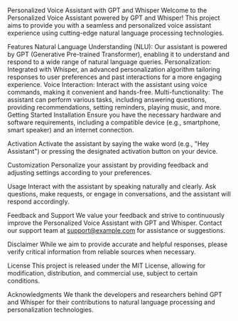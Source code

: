 Personalized Voice Assistant with GPT and Whisper
Welcome to the Personalized Voice Assistant powered by GPT and Whisper! This project aims to provide you with a seamless and personalized voice assistant experience using cutting-edge natural language processing technologies.

Features
Natural Language Understanding (NLU): Our assistant is powered by GPT (Generative Pre-trained Transformer), enabling it to understand and respond to a wide range of natural language queries.
Personalization: Integrated with Whisper, an advanced personalization algorithm tailoring responses to user preferences and past interactions for a more engaging experience.
Voice Interaction: Interact with the assistant using voice commands, making it convenient and hands-free.
Multi-functionality: The assistant can perform various tasks, including answering questions, providing recommendations, setting reminders, playing music, and more.
Getting Started
Installation
Ensure you have the necessary hardware and software requirements, including a compatible device (e.g., smartphone, smart speaker) and an internet connection.

Activation
Activate the assistant by saying the wake word (e.g., "Hey Assistant") or pressing the designated activation button on your device.

Customization
Personalize your assistant by providing feedback and adjusting settings according to your preferences.

Usage
Interact with the assistant by speaking naturally and clearly. Ask questions, make requests, or engage in conversations, and the assistant will respond accordingly.

Feedback and Support
We value your feedback and strive to continuously improve the Personalized Voice Assistant with GPT and Whisper. Contact our support team at support@example.com for assistance or suggestions.

Disclaimer
While we aim to provide accurate and helpful responses, please verify critical information from reliable sources when necessary.

License
This project is released under the MIT License, allowing for modification, distribution, and commercial use, subject to certain conditions.

Acknowledgments
We thank the developers and researchers behind GPT and Whisper for their contributions to natural language processing and personalization technologies.
